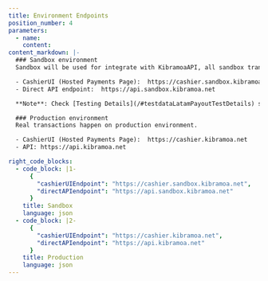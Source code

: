 ```yaml
---
title: Environment Endpoints 
position_number: 4
parameters:
  - name:
    content: 
content_markdown: |-
  ### Sandbox environment 
  Sandbox will be used for integrate with KibramoaAPI, all sandbox transactions are simulations with fake money. 

  - CashierUI (Hosted Payments Page):  https://cashier.sandbox.kibramoa.net
  - Direct API endpoint:  https://api.sandbox.kibramoa.net

  **Note**: Check [Testing Details](/#testdataLatamPayoutTestDetails) section to find all related test data to use.

  ### Production environment
  Real transactions happen on production environment.

  - CashierUI (Hosted Payments Page):  https://cashier.kibramoa.net
  - API: https://api.kibramoa.net

right_code_blocks:
  - code_block: |1-
      {
        "cashierUIEndpoint": "https://cashier.sandbox.kibramoa.net",
        "directAPIendpoint": "https://api.sandbox.kibramoa.net"
      }
    title: Sandbox
    language: json
  - code_block: |2-
      {
        "cashierUIEndpoint": "https://cashier.kibramoa.net",
        "directAPIendpoint": "https://api.kibramoa.net"
      }
    title: Production
    language: json
---
```

